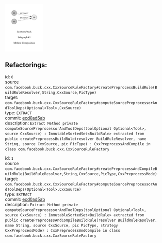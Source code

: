 <img src=subgraph_atomic_1.svg width=25%>

## Refactorings:

id: `0`\
source `com.facebook.buck.cxx.CxxSourceRuleFactory#createPreprocessBuildRule(BuildRuleResolver,String,CxxSource,PicType)`\
target: `com.facebook.buck.cxx.CxxSourceRuleFactory#computeSourcePreprocessorAndToolDeps(Optional<Tool>,CxxSource)`\
type: `EXTRACT`\
commit: [ecd0ad5ab](https://github.com/facebook/buck/commit/ecd0ad5ab99b8d14f28881cf4f49ec01f2221776)\
description: `Extract Method private computeSourcePreprocessorAndToolDeps(toolOptional Optional<Tool>, source CxxSource) : ImmutableSortedSet<BuildRule> extracted from public createPreprocessBuildRule(resolver BuildRuleResolver, name String, source CxxSource, pic PicType) : CxxPreprocessAndCompile in class com.facebook.buck.cxx.CxxSourceRuleFactory`

id: `1`\
source `com.facebook.buck.cxx.CxxSourceRuleFactory#createPreprocessAndCompileBuildRule(BuildRuleResolver,String,CxxSource,PicType,CxxPreprocessMode)`\
target: `com.facebook.buck.cxx.CxxSourceRuleFactory#computeSourcePreprocessorAndToolDeps(Optional<Tool>,CxxSource)`\
type: `EXTRACT`\
commit: [ecd0ad5ab](https://github.com/facebook/buck/commit/ecd0ad5ab99b8d14f28881cf4f49ec01f2221776)\
description: `Extract Method private computeSourcePreprocessorAndToolDeps(toolOptional Optional<Tool>, source CxxSource) : ImmutableSortedSet<BuildRule> extracted from public createPreprocessAndCompileBuildRule(resolver BuildRuleResolver, name String, source CxxSource, pic PicType, strategy CxxPreprocessMode) : CxxPreprocessAndCompile in class com.facebook.buck.cxx.CxxSourceRuleFactory`

